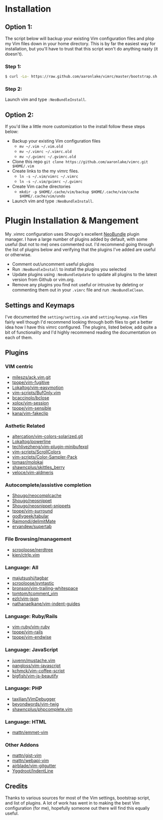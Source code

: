 Installation
============

Option 1:
---------
The script below will backup your existing Vim configuration files and plop my Vim files down in your home directory. This is by far the easiest way for installation, but you'll have to trust that this script won't do anything nasty (it doesn't).

### Step 1:
``` bash
$ curl -Lo- https://raw.github.com/aaronlake/vimrc/master/bootstrap.sh | bash
```

### Step 2:
Launch vim and type `:NeoBundleInstall`.

Option 2:
---------

If you'd like a little more customization to the install follow these steps below:

* Backup your existing Vim configuration files
  * `mv ~/.vim ~/.vim.old`
  * `mv ~/.vimrc ~/.vimrc.old`
  * `mv ~/.gvimrc ~/.gvimrc.old`
* Clone this repo `git clone https://github.com/aaronlake/vimrc.git $HOME/.vim`
* Create links to the my vimrc files.
  * `ln -s ~/.vim/vimrc ~/.vimrc`
  * `ln -s ~/.vim/gvimrc ~/.gvimrc`
* Create Vim cache directories
  * `mkdir -p $HOME/.cache/vim/backup $HOME/.cache/vim/cache $HOME/.cache/vim/undo`
* Launch vim and type `:NeoBundleInstall`.

Plugin Installation & Mangement
===============================

My .vimrc configuration uses Shougo's excellent [NeoBundle](https://github.com/Shougo/neobundle.vim) plugin manager. I have a large number of plugins added by default, with some useful (but not to me) ones commented out. I'd recommend going through the list of plugins below and verifying that the plugins I've added are useful or otherwise.

* Comment out/uncomment useful plugins
* Run `:NeoBundleInstall` to install the plugins you selected
* Update plugins using `:NeoBundleUpdate` to update all plugins to the latest version from Github or vim.org.
* Remove any plugins you find not useful or intrusive by deleting or commenting them out in your `.vimrc` file and run `:NeoBundleClean`.

Settings and Keymaps
--------------------
I've documented the `setting/setting.vim` and `setting/keymap.vim` files fairly well though I'd recommend looking through both files to get a better idea how I have this vimrc configured. The plugins, listed below, add quite a bit of functionality and I'd highly recommend reading the documentation on each of them.

Plugins
-------

### VIM centric

* [mileszs/ack.vim.git](http://www.github.com/mileszs/ack.vim.git)
* [tpope/vim-fugitive](http://www.github.com/tpope/vim-fugitive)
* [Lokaltog/vim-easymotion](http://www.github.com/Lokaltog/vim-easymotion)
* [vim-scripts/BufOnly.vim](http://www.github.com/vim-scripts/BufOnly.vim)
* [bcaccinolo/bclose](http://www.github.com/bcaccinolo/bclose)
* [xolox/vim-session](http://www.github.com/xolox/vim-session)
* [tpope/vim-sensible](http://www.github.com/tpope/vim-sensible)
* [kana/vim-fakeclip](http://www.github.com/kana/vim-fakeclip)

### Asthetic Related
* [altercation/vim-colors-solarized.git](http://www.github.com/altercation/vim-colors-solarized.git)
* [Lokaltog/powerline](http://www.github.com/Lokaltog/powerline)
* [techlivezheng/vim-plugin-minibufexpl](http://www.github.com/techlivezheng/vim-plugin-minibufexpl)
* [vim-scripts/ScrollColors](http://www.github.com/vim-scripts/ScrollColors)
* [vim-scripts/Color-Sampler-Pack](http://www.github.com/vim-scripts/Color-Sampler-Pack)
* [tomasr/molokai](http://www.github.com/tomasr/molokai)
* [shawncplus/skittles_berry](http://www.github.com/shawncplus/skittles_berry)
* [veloce/vim-aldmeris](http://www.github.com/veloce/vim-aldmeris)

### Autocomplete/assistive completion
* [Shougo/neocomplcache](http://www.github.com/Shougo/neocomplcache)
* [Shougo/neosnippet](http://www.github.com/Shougo/neosnippet)
* [Shougo/neosnippet-snippets](https://github.com/Shougo/neosnippet-snippets)
* [tpope/vim-surround](http://www.github.com/tpope/vim-surround)
* [godlygeek/tabular](http://www.github.com/godlygeek/tabular)
* [Raimondi/delimitMate](http://www.github.com/Raimondi/delimitMate)
* [ervandew/supertab](http://www.github.com/ervandew/supertab)

### File Browsing/management
* [scrooloose/nerdtree](http://www.github.com/scrooloose/nerdtree)
* [kien/ctrlp.vim](http://www.github.com/kien/ctrlp.vim)

### Language: All
* [majutsushi/tagbar](http://www.github.com/majutsushi/tagbar)
* [scrooloose/syntastic](http://www.github.com/scrooloose/syntastic)
* [bronson/vim-trailing-whitespace](http://www.github.com/bronson/vim-trailing-whitespace)
* [tomtom/tcomment_vim](http://www.github.com/tomtom/tcomment_vim)
* [ezlr/vim-json](http://www.github.com/ezlr/vim-json)
* [nathanaelkane/vim-indent-guides](http://www.github.com/nathanaelkane/vim-indent-guides)

### Language: Ruby/Rails
* [vim-ruby/vim-ruby](http://www.github.com/vim-ruby/vim-ruby)
* [tpope/vim-rails](http://www.github.com/tpope/vim-rails)
* [tpope/vim-endwise](http://www.github.com/tpope/vim-endwise)

### Language: JavaScript
* [juvenn/mustache.vim](http://www.github.com/juvenn/mustache.vim)
* [pangloss/vim-javascript](http://www.github.com/pangloss/vim-javascript)
* [kchmck/vim-coffee-script](http://www.github.com/kchmck/vim-coffee-script)
* [bigfish/vim-js-beautify](http://www.github.com/bigfish/vim-js-beautify)

### Language: PHP
* [taxilian/VimDebugger](http://www.github.com/taxilian/VimDebugger)
* [beyondwords/vim-twig](http://www.github.com/beyondwords/vim-twig)
* [shawncplus/phpcomplete.vim](http://www.github.com/shawncplus/phpcomplete.vim)

### Language: HTML
* [mattn/emmet-vim](http://www.github.com/mattn/emmet-vim)

### Other Addons
* [mattn/gist-vim](http://www.github.com/mattn/gist-vim)
* [mattn/webapi-vim](http://github.com/mattn/webapi-vim)
* [airblade/vim-gitgutter](http://github.com/airblade/vim-gitgutter)
* [Yggdroot/IndentLine](https://github.com/Yggdroot/indentLine)

Credits
-------

Thanks to various sources for most of the Vim settings, bootstrap script, and list of plugins. A lot of work has went in to making the best Vim configuration (for me), hopefully someone out there will find this equally useful.
